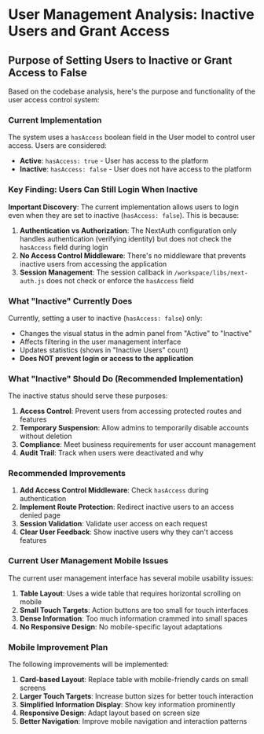 # User Management Analysis: Inactive Users and Grant Access

## Purpose of Setting Users to Inactive or Grant Access to False

Based on the codebase analysis, here's the purpose and functionality of the user access control system:

### Current Implementation

The system uses a `hasAccess` boolean field in the User model to control user access. Users are considered:
- **Active**: `hasAccess: true` - User has access to the platform
- **Inactive**: `hasAccess: false` - User does not have access to the platform

### Key Finding: Users Can Still Login When Inactive

**Important Discovery**: The current implementation allows users to login even when they are set to inactive (`hasAccess: false`). This is because:

1. **Authentication vs Authorization**: The NextAuth configuration only handles authentication (verifying identity) but does not check the `hasAccess` field during login
2. **No Access Control Middleware**: There's no middleware that prevents inactive users from accessing the application
3. **Session Management**: The session callback in `/workspace/libs/next-auth.js` does not check or enforce the `hasAccess` field

### What "Inactive" Currently Does

Currently, setting a user to inactive (`hasAccess: false`) only:
- Changes the visual status in the admin panel from "Active" to "Inactive"
- Affects filtering in the user management interface
- Updates statistics (shows in "Inactive Users" count)
- **Does NOT prevent login or access to the application**

### What "Inactive" Should Do (Recommended Implementation)

The inactive status should serve these purposes:

1. **Access Control**: Prevent users from accessing protected routes and features
2. **Temporary Suspension**: Allow admins to temporarily disable accounts without deletion
3. **Compliance**: Meet business requirements for user account management
4. **Audit Trail**: Track when users were deactivated and why

### Recommended Improvements

1. **Add Access Control Middleware**: Check `hasAccess` during authentication
2. **Implement Route Protection**: Redirect inactive users to an access denied page
3. **Session Validation**: Validate user access on each request
4. **Clear User Feedback**: Show inactive users why they can't access features

### Current User Management Mobile Issues

The current user management interface has several mobile usability issues:

1. **Table Layout**: Uses a wide table that requires horizontal scrolling on mobile
2. **Small Touch Targets**: Action buttons are too small for touch interfaces
3. **Dense Information**: Too much information crammed into small spaces
4. **No Responsive Design**: No mobile-specific layout adaptations

### Mobile Improvement Plan

The following improvements will be implemented:
1. **Card-based Layout**: Replace table with mobile-friendly cards on small screens
2. **Larger Touch Targets**: Increase button sizes for better touch interaction
3. **Simplified Information Display**: Show key information prominently
4. **Responsive Design**: Adapt layout based on screen size
5. **Better Navigation**: Improve mobile navigation and interaction patterns